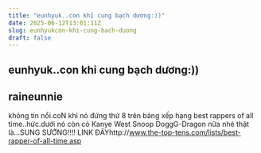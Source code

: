 ```yaml
---
title: "eunhyuk..con khỉ cung bạch dương:))"
date: 2025-06-12T13:01:11Z
slug: eunhyukcon-khi-cung-bach-duong
draft: false
---
```


## eunhyuk..con khỉ cung bạch dương:))

## raineunnie

không tin nổi.coN khỉ nó đứng thứ 8 trên bảng xếp hạng best rappers of all time..hức.dưới nó còn có Kanye West ​Snoop Dogg​G-Dragon           ​nữa nhé thật là...SUNG SƯỚNG!!!!
LINK ĐÂYhttp://www.the-top-tens.com/lists/best-rapper-of-all-time.asp